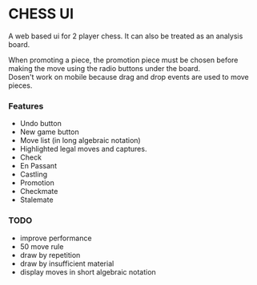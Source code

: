 # CHESS UI

A web based ui for 2 player chess.
It can also be treated as an analysis board.


When promoting a piece, the promotion piece must be chosen before making the move using the radio buttons under the board.  
Dosen't work on mobile because drag and drop events are used to move pieces.

### Features
- Undo button
- New game button
- Move list (in long algebraic notation)
- Highlighted legal moves and captures.
- Check
- En Passant
- Castling
- Promotion
- Checkmate
- Stalemate

### TODO
- improve performance
- 50 move rule
- draw by repetition
- draw by insufficient material
- display moves in short algebraic notation